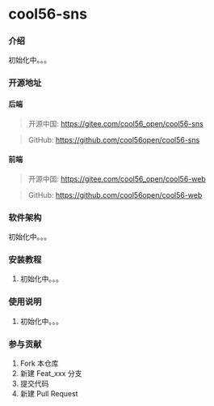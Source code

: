 # cool56-sns

### 介绍
初始化中。。。

### 开源地址
#### 后端
> 开源中国: https://gitee.com/cool56_open/cool56-sns

> GitHub: https://github.com/cool56open/cool56-sns

#### 前端
> 开源中国: https://gitee.com/cool56_open/cool56-web

> GitHub: https://github.com/cool56open/cool56-web

### 软件架构
初始化中。。。


### 安装教程

1.  初始化中。。。

### 使用说明

1. 初始化中。。。

### 参与贡献

1.  Fork 本仓库
2.  新建 Feat_xxx 分支
3.  提交代码
4.  新建 Pull Request